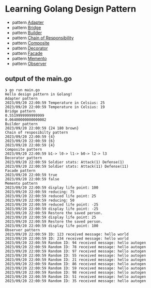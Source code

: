 # Learning Golang Design Pattern
* pattern [Adapter](/patterns/adapter.go)
* pattern [Bridge](/patterns/bridge.go)
* pattern [Builder](/patterns/builder.go)
* pattern [Chain of Responsibility](/patterns/chainofresponsibility.go)
* pattern [Composite](/patterns/composite.go)
* pattern [Decorator](/patterns/decorator.go)
* pattern [Facade](/patterns/facade.go)
* pattern [Memento](/patterns/memento.go)
* pattern [Observer](/patterns/observer.go) 

## output of the main.go
```
❯ go run main.go
Hello design pattern in Golang!
Adapter pattern
2023/09/20 22:00:59 Temperature in Celsius: 25
2023/09/20 22:00:59 Temperature in Celsius: 19
Bridge pattern
0.5519999999999999
0.06400000000000002
Builder pattern
2023/09/20 22:00:59 {24 180 brown}
Chain of resposibilty pattern
2023/09/20 22:00:59 {4}
2023/09/20 22:00:59 {6}
2023/09/20 22:00:59 {4}
Composite pattern
2023/09/20 22:00:59 b1-> l0-> l1-> b0-> l2-> l3
Decorator pattern
2023/09/20 22:00:59 Soldier stats: Attack(1) Defense(1)
2023/09/20 22:00:59 Soldier stats: Attack(11) Defense(11)
Facade pattern
2023/09/20 22:00:59 true
2023/09/20 22:00:59 false
Memento pattern
2023/09/20 22:00:59 display life point: 100
2023/09/20 22:00:59 reducing: 75
2023/09/20 22:00:59 reduced life point: 25
2023/09/20 22:00:59 reducing: 50
2023/09/20 22:00:59 reduced life point: -25
2023/09/20 22:00:59 display life point: -25
2023/09/20 22:00:59 Restore the saved person.
2023/09/20 22:00:59 display life point: 25
2023/09/20 22:00:59 Restore the saved person.
2023/09/20 22:00:59 display life point: 100
Observer pattern
2023/09/20 22:00:59 ID: 123 received message: hello world
2023/09/20 22:00:59 ID: 234 received message: hello world
2023/09/20 22:00:59 Random ID: 94 received message: hello autogen
2023/09/20 22:00:59 Random ID: 78 received message: hello autogen
2023/09/20 22:00:59 Random ID: 97 received message: hello autogen
2023/09/20 22:00:59 Random ID: 55 received message: hello autogen
2023/09/20 22:00:59 Random ID: 21 received message: hello autogen
2023/09/20 22:00:59 Random ID: 86 received message: hello autogen
2023/09/20 22:00:59 Random ID: 59 received message: hello autogen
2023/09/20 22:00:59 Random ID: 98 received message: hello autogen
2023/09/20 22:00:59 Random ID: 51 received message: hello autogen
2023/09/20 22:00:59 Random ID: 35 received message: hello autogen
```

